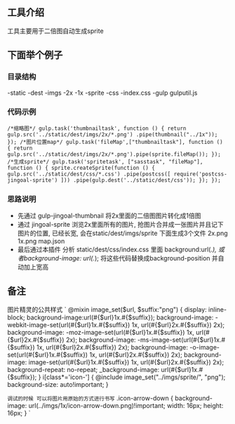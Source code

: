 ## 工具介绍
工具主要用于二倍图自动生成sprite
## 下面举个例子
### 目录结构
-static 
    -dest
        -imgs
            -2x
            -1x
            -sprite
        -css
            -index.css
-gulp
    gulputil.js

### 代码示例
`
/*缩略图*/
gulp.task('thumbnailtask', function () {
    return gulp.src('../static/dest/imgs/2x/*.png')
        .pipe(thumbnail("../1x"));
});
/*图片位置map*/
gulp.task('fileMap',["thumbnailtask"], function () {
    return gulp.src('../static/dest/imgs/2x/*.png').pipe(sprite.fileMap());
});
/*生成sprite*/
gulp.task('spritetask', ["sasstask", "fileMap"], function () {
    sprite.createSprite(function () {
        gulp.src('../static/dest/css/*.css')
            .pipe(postcss([
                require('postcss-jingoal-sprite')
            ]))
            .pipe(gulp.dest('../static/dest/css'));
    });
});
`
### 思路说明
* 先通过 gulp-jingoal-thumbnail 将2x里面的二倍图图片转化成1倍图
* 通过 jingoal-sprite 浏览2x里面所有的图片, 抢图片合并成一张图片并且记下图片的位置, 已经长宽, 会在static/dest/imgs/sprite 下面生成3个文件 2x.png 1x.png map.json
* 最后通过本插件 分析 static/dest/css/index.css 里面 background:url(.*), 或者background-image: url(.*); 将这些代码替换成background-position  并自动加上宽高

## 备注

图片精灵的公共样式
`
@mixin image_set($url, $suffix:"png") {
    display: inline-block;
    background-image:url(#{$url}1x.#{$suffix});
    background-image: -webkit-image-set(url(#{$url}1x.#{$suffix}) 1x, url(#{$url}2x.#{$suffix}) 2x);
    background-image: -moz-image-set(url(#{$url}1x.#{$suffix}) 1x, url(#{$url}2x.#{$suffix}) 2x);
    background-image: -ms-image-set(url(#{$url}1x.#{$suffix}) 1x, url(#{$url}2x.#{$suffix}) 2x);
    background-image: -o-image-set(url(#{$url}1x.#{$suffix}) 1x, url(#{$url}2x.#{$suffix}) 2x);
    background-image: image-set(url(#{$url}1x.#{$suffix}) 1x, url(#{$url}2x.#{$suffix}) 2x);
    background-repeat: no-repeat;
    _background-image: url(#{$url}1x.#{$suffix});
}
i[class*='icon-'] {
    @include image_set("../imgs/sprite/", "png");
    background-size: auto!important;
}

`
调试的时候 可以将图片用原始的方式进行书写
`
.icon-arrow-down {
    background-image: url(../imgs/1x/icon-arrow-down.png)!important;
    width: 16px;
    height: 16px;
}
`

